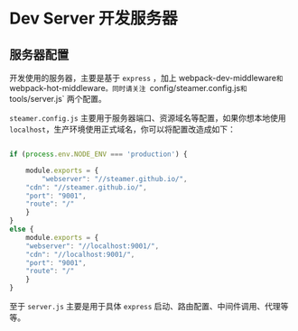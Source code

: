 # Dev Server 开发服务器

## 服务器配置

开发使用的服务器，主要是基于 `express` ，加上 webpack-dev-middleware` 和 `webpack-hot-middleware`。同时请关注 `config/steamer.config.js` 和 `tools/server.js` 两个配置。

`steamer.config.js` 主要用于服务器端口、资源域名等配置，如果你想本地使用 `localhost`，生产环境使用正式域名，你可以将配置改造成如下：

```javascript

if (process.env.NODE_ENV === 'production') {

    module.exports = {
        "webserver": "//steamer.github.io/",
	"cdn": "//steamer.github.io/",
	"port": "9001",
	"route": "/"
    }
}
else {
    module.exports = {
	"webserver": "//localhost:9001/",
	"cdn": "//localhost:9001/",
	"port": "9001",
	"route": "/"
    }
}
```
至于 `server.js` 主要是用于具体 `express` 启动、路由配置、中间件调用、代理等等。